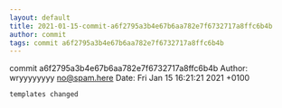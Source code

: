 ```yaml
---
layout: default
title: 2021-01-15-commit-a6f2795a3b4e67b6aa782e7f6732717a8ffc6b4b
author: commit
tags: commit a6f2795a3b4e67b6aa782e7f6732717a8ffc6b4b
---
```


commit a6f2795a3b4e67b6aa782e7f6732717a8ffc6b4b
Author: wryyyyyyyy <no@spam.here>
Date:   Fri Jan 15 16:21:21 2021 +0100

    templates changed
